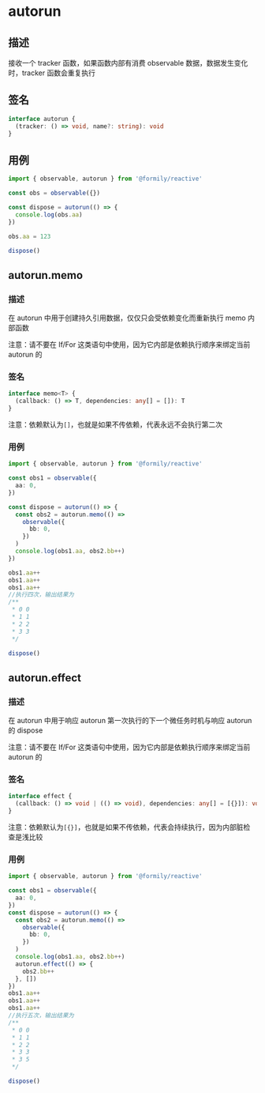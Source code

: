 # autorun

## 描述

接收一个 tracker 函数，如果函数内部有消费 observable 数据，数据发生变化时，tracker 函数会重复执行

## 签名

```ts
interface autorun {
  (tracker: () => void, name?: string): void
}
```

## 用例

```ts
import { observable, autorun } from '@formily/reactive'

const obs = observable({})

const dispose = autorun(() => {
  console.log(obs.aa)
})

obs.aa = 123

dispose()
```

## autorun.memo

### 描述

在 autorun 中用于创建持久引用数据，仅仅只会受依赖变化而重新执行 memo 内部函数

注意：请不要在 If/For 这类语句中使用，因为它内部是依赖执行顺序来绑定当前 autorun 的

### 签名

```ts
interface memo<T> {
  (callback: () => T, dependencies: any[] = []): T
}
```

注意：依赖默认为`[]`，也就是如果不传依赖，代表永远不会执行第二次

### 用例

```ts
import { observable, autorun } from '@formily/reactive'

const obs1 = observable({
  aa: 0,
})

const dispose = autorun(() => {
  const obs2 = autorun.memo(() =>
    observable({
      bb: 0,
    })
  )
  console.log(obs1.aa, obs2.bb++)
})

obs1.aa++
obs1.aa++
obs1.aa++
//执行四次，输出结果为
/**
 * 0 0
 * 1 1
 * 2 2
 * 3 3
 */

dispose()
```

## autorun.effect

### 描述

在 autorun 中用于响应 autorun 第一次执行的下一个微任务时机与响应 autorun 的 dispose

注意：请不要在 If/For 这类语句中使用，因为它内部是依赖执行顺序来绑定当前 autorun 的

### 签名

```ts
interface effect {
  (callback: () => void | (() => void), dependencies: any[] = [{}]): void
}
```

注意：依赖默认为`[{}]`，也就是如果不传依赖，代表会持续执行，因为内部脏检查是浅比较

### 用例

```ts
import { observable, autorun } from '@formily/reactive'

const obs1 = observable({
  aa: 0,
})
const dispose = autorun(() => {
  const obs2 = autorun.memo(() =>
    observable({
      bb: 0,
    })
  )
  console.log(obs1.aa, obs2.bb++)
  autorun.effect(() => {
    obs2.bb++
  }, [])
})
obs1.aa++
obs1.aa++
obs1.aa++
//执行五次，输出结果为
/**
 * 0 0
 * 1 1
 * 2 2
 * 3 3
 * 3 5
 */

dispose()
```
